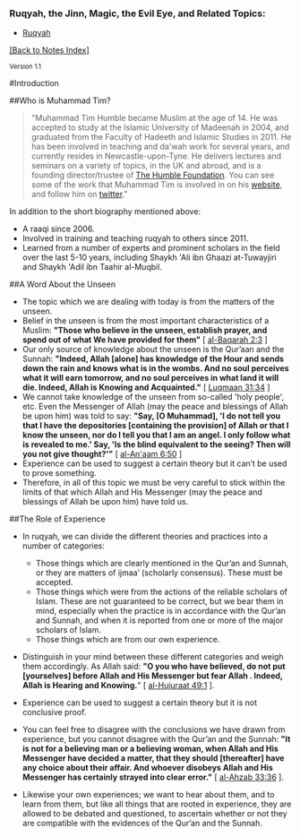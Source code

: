 [template: notes]:/
[title: Introduction - Notes from Muhammad Tim's Lectures]:/
[menu: Introduction]:/
[menu-locgroup: ruqyah]:/
[order: 1]:/

<div id="nav" class="no-print">
<h3>Ruqyah, the Jinn, Magic, the Evil Eye, and Related Topics:</h3>
<ul class="nav-menu">
<li data-lift="xmenu?locgroup=ruqyah"><a href="#">Ruqyah</a></li>
</ul>
<p><a href="/">[Back to Notes Index]</a></p>
</div>

<sup>Version 1.1</sup>

#Introduction

##Who is Muhammad Tim?

> "Muhammad Tim Humble became Muslim at the age of 14. He was accepted to study at the Islamic University of Madeenah in 2004, and graduated from the Faculty of Hadeeth and Islamic Studies in 2011. He has been involved in teaching and da'wah work for several years, and currently resides in Newcastle-upon-Tyne. He delivers lectures and seminars on a variety of topics, in the UK and abroad, and is a founding director/trustee of [The Humble Foundation](http://humblefoundation.org).  You can see some of the work that Muhammad Tim is involved in on his [website](http://muhammadtim.com), and follow him on [twitter](http://twitter.com/muhammadtim)."

In addition to the short biography mentioned above:

* A raaqi since 2006.
* Involved in training and teaching ruqyah to others since 2011.
* Learned from a number of experts and prominent scholars in the field over the last 5-10 years, including Shaykh 'Ali ibn Ghaazi at-Tuwayjiri and Shaykh 'Adil ibn Taahir al-Muqbil.

##A Word About the Unseen

* The topic which we are dealing with today is from the matters of the unseen.
* Belief in the unseen is from the most important characteristics of a Muslim: **"Those who believe in the unseen, establish prayer, and spend out of what We have provided for them"** [ [al-Baqarah 2:3](http://quran.com/2/3) ]
* Our only source of knowledge about the unseen is the Qur’aan and the Sunnah: **"Indeed, Allah [alone] has knowledge of the Hour and sends down the rain and knows what is in the wombs. And no soul perceives what it will earn tomorrow, and no soul perceives in what land it will die. Indeed, Allah is Knowing and Acquainted."** [ [Luqmaan 31:34](http://quran.com/31/34) ]
* We cannot take knowledge of the unseen from so-called 'holy people', etc. Even the Messenger of Allah (may the peace and blessings of Allah be upon him) was told to say: **"Say, [O Muhammad], 'I do not tell you that I have the depositories [containing the provision] of Allah or that I know the unseen, nor do I tell you that I am an angel. I only follow what is revealed to me.' Say, 'Is the blind equivalent to the seeing? Then will you not give thought?'"** [ [al-An'aam 6:50](http://quran.com/6/50) ]
* Experience can be used to suggest a certain theory but it can’t be used to prove something.
* Therefore, in all of this topic we must be very careful to stick within the limits of that which Allah and His Messenger (may the peace and blessings of Allah be upon him) have told us.

##The Role of Experience

* In ruqyah, we can divide the different theories and practices into a number of categories:
	* Those things which are clearly mentioned in the Qur’an and Sunnah, or they are matters of ijmaa’ (scholarly consensus). These must be accepted.
	* Those things which were from the actions of the reliable scholars of Islam. These are not guaranteed to be correct, but we bear them in mind, especially when the practice is in accordance with the Qur’an and Sunnah, and when it is reported from one or more of the major scholars of Islam.
	* Those things which are from our own experience.
	
* Distinguish in your mind between these different categories and weigh them accordingly. As Allah said: **"O you who have believed, do not put [yourselves] before Allah and His Messenger but fear Allah . Indeed, Allah is Hearing and Knowing.**" [ [al-Hujuraat 49:1](http://quran.com/49/1) ].
* Experience can be used to suggest a certain theory but it is not conclusive proof.
* You can feel free to disagree with the conclusions we have drawn from experience, but you cannot disagree with the Qur’an and the Sunnah: **"It is not for a believing man or a believing woman, when Allah and His Messenger have decided a matter, that they should [thereafter] have any choice about their affair. And whoever disobeys Allah and His Messenger has certainly strayed into clear error."** [ [al-Ahzab 33:36](http://quran.com/33/36) ].
* Likewise your own experiences; we want to hear about them, and to learn from them, but like all things that are rooted in experience, they are allowed to be debated and questioned, to ascertain whether or not they are compatible with the evidences of the Qur’an and the Sunnah.